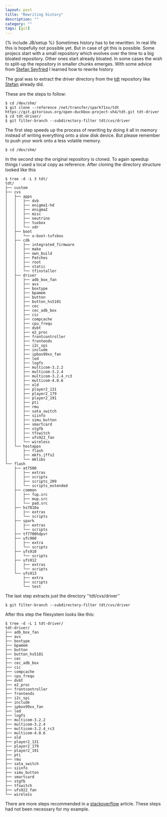 ```yaml
---
layout: post
title: "Rewriting history"
description: ""
category: ""
tags: [git]
---
```

{% include JB/setup %}
Sometimes history has to be rewritten. In real life this is hopefully not possible yet. But in case of git this is possible. Some projecs start with a small repository which evolves over the time to a big bloated repository. Other ones start already bloated. In some cases the wish to split-up the repository in smaller chunks emerges. With some advice from [Stefan Seyfried](http://seife.kernalert.de/blog/) I learned how to rewrite history
<!--more-->
The goal was to extract the driver directory from the [tdt](https://gitorious.org/open-duckbox-project-sh4/tdt) repository like [Stefan](https://gitorious.org/neutrino-mp/tdt-driver) already did.


These are the steps to follow:

    $ cd /dev/shm/
    $ git clone --reference /net/transfer/spark71xx/tdt https://git.gitorious.org/open-duckbox-project-sh4/tdt.git tdt-driver
    $ cd tdt-driver/
    $ git filter-branch --subdirectory-filter tdt/cvs/driver

The first step speeds up the process of rewriting by doing it all in memory instead of writing everything onto a slow disk device. But please remember to push your work onto a less volatile memory. 
    
    $ cd /dev/shm/

In the second step the original repository is cloned. To again speedup things I used a local copy as reference. After cloning the directory structure looked like this

    $ tree -d -L 3 tdt/
    tdt/
    ├── custom
    ├── cvs
    │   ├── apps
    │   │   ├── dvb
    │   │   ├── enigma1-hd
    │   │   ├── enigma2
    │   │   ├── misc
    │   │   ├── neutrino
    │   │   ├── tuxbox
    │   │   └── vdr
    │   ├── boot
    │   │   └── u-boot-tufsbox
    │   ├── cdk
    │   │   ├── integrated_firmware
    │   │   ├── make
    │   │   ├── own_build
    │   │   ├── Patches
    │   │   ├── root
    │   │   ├── static
    │   │   └── tfinstaller
    │   ├── driver
    │   │   ├── adb_box_fan
    │   │   ├── avs
    │   │   ├── boxtype
    │   │   ├── bpamem
    │   │   ├── button
    │   │   ├── button_hs5101
    │   │   ├── cec
    │   │   ├── cec_adb_box
    │   │   ├── cic
    │   │   ├── compcache
    │   │   ├── cpu_frequ
    │   │   ├── dvbt
    │   │   ├── e2_proc
    │   │   ├── frontcontroller
    │   │   ├── frontends
    │   │   ├── i2c_spi
    │   │   ├── include
    │   │   ├── ipbox99xx_fan
    │   │   ├── led
    │   │   ├── logfs
    │   │   ├── multicom-3.2.2
    │   │   ├── multicom-3.2.4
    │   │   ├── multicom-3.2.4_rc3
    │   │   ├── multicom-4.0.6
    │   │   ├── old
    │   │   ├── player2_131
    │   │   ├── player2_179
    │   │   ├── player2_191
    │   │   ├── pti
    │   │   ├── rmu
    │   │   ├── sata_switch
    │   │   ├── siinfo
    │   │   ├── simu_button
    │   │   ├── smartcard
    │   │   ├── stgfb
    │   │   ├── tfswitch
    │   │   ├── ufs922_fan
    │   │   └── wireless
    │   └── hostapps
    │       ├── flash
    │       ├── mkfs.jffs2
    │       └── mklibs
    └── flash
        ├── at7500
        │   ├── extras
        │   ├── scripts
        │   ├── scripts_209
        │   └── scripts_extended
        ├── common
        │   ├── fup.src
        │   ├── mup.src
        │   └── pad.src
        ├── hs7810a
        │   ├── extras
        │   └── scripts
        ├── spark
        │   ├── extras
        │   └── scripts
        ├── tf7700hdpvr
        ├── ufc960
        │   ├── extra
        │   └── scripts
        ├── ufs910
        │   └── scripts
        ├── ufs912
        │   ├── extras
        │   └── scripts
        └── ufs913
            ├── extra
            ├── scripts
            └── test

The last step extracts just the directory  ''tdt/cvs/driver''

    $ git filter-branch --subdirectory-filter tdt/cvs/driver

After this step the filesystem looks like this:

    $ tree -d -L 1 tdt-driver/
    tdt-driver/
    ├── adb_box_fan
    ├── avs
    ├── boxtype
    ├── bpamem
    ├── button
    ├── button_hs5101
    ├── cec
    ├── cec_adb_box
    ├── cic
    ├── compcache
    ├── cpu_frequ
    ├── dvbt
    ├── e2_proc
    ├── frontcontroller
    ├── frontends
    ├── i2c_spi
    ├── include
    ├── ipbox99xx_fan
    ├── led
    ├── logfs
    ├── multicom-3.2.2
    ├── multicom-3.2.4
    ├── multicom-3.2.4_rc3
    ├── multicom-4.0.6
    ├── old
    ├── player2_131
    ├── player2_179
    ├── player2_191
    ├── pti
    ├── rmu
    ├── sata_switch
    ├── siinfo
    ├── simu_button
    ├── smartcard
    ├── stgfb
    ├── tfswitch
    ├── ufs922_fan
    └── wireless
        
There are more steps recommended in a [stackoverflow](http://stackoverflow.com/questions/359424/detach-subdirectory-into-separate-git-repository/1591174#1591174) article. These steps had not been necessary for my example.
